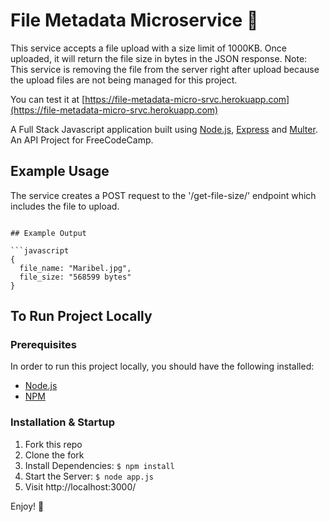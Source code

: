 # File Metadata Microservice :file_folder:

This service accepts a file upload with a size limit of 1000KB. Once uploaded, it will return the file size in bytes in the JSON response. Note: This service is removing the file from the server right after upload because the upload files are not being managed for this project.  

You can test it at [https://file-metadata-micro-srvc.herokuapp.com](https://file-metadata-micro-srvc.herokuapp.com)

A Full Stack Javascript application built using [Node.js](https://nodejs.org/), [Express](https://expressjs.com/) and [Multer](https://www.npmjs.com/package/multer).
An API Project for FreeCodeCamp.

## Example Usage

The service creates a POST request to the '/get-file-size/' endpoint which includes the file to upload.

```

## Example Output

```javascript
{ 
  file_name: "Maribel.jpg", 
  file_size: "568599 bytes"
}
```

## To Run Project Locally

### Prerequisites
In order to run this project locally, you should have the following installed:

- [Node.js](https://nodejs.org/)
- [NPM](https://www.npmjs.com//)

### Installation & Startup
1. Fork this repo
2. Clone the fork
3. Install Dependencies: `$ npm install`
4. Start the Server: `$ node app.js`
5. Visit http://localhost:3000/

Enjoy! :blue_heart:
